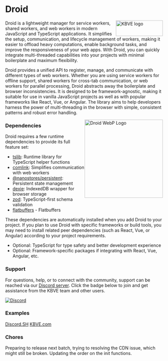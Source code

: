 # Droid

<a href="https://kbve.com" style="float: right;"><img width="150" height="50" title="KBVE logo" src="https://kbve.com/assets/images/brand/letter_logo.svg" /></a>

Droid is a lightweight manager for service workers, shared workers, and web workers in modern JavaScript and TypeScript applications.
It simplifies the setup, communication, and lifecycle management of workers, making it easier to offload heavy computations, enable background tasks, and improve the responsiveness of your web apps.
With Droid, you can quickly integrate multi-threaded capabilities into your projects with minimal boilerplate and maximum flexibility.

Droid provides a unified API to register, manage, and communicate with different types of web workers. Whether you are using service workers for offline support, shared workers for cross-tab communication, or web workers for parallel processing, Droid abstracts away the boilerplate and browser inconsistencies. It is designed to be framework-agnostic, making it suitable for use in vanilla JavaScript projects as well as with popular frameworks like React, Vue, or Angular. The library aims to help developers harness the power of multi-threading in the browser with simple, consistent patterns and robust error handling.

<a href="https://kbve.com/application/javascript/#droid" style="float: right;"><img width="250" height="250" title="Droid WebP Logo" src="https://kbve.com/assets/images/brand/npm/droid.webp" /></a>


### Dependencies

Droid requires a few runtime dependencies to provide its full feature set:

- [tslib](https://www.npmjs.com/package/tslib): Runtime library for TypeScript helper functions
- [comlink](https://www.npmjs.com/package/comlink): Simplifies communication with web workers
- [@nanostores/persistent](https://www.npmjs.com/package/@nanostores/persistent): Persistent state management
- [dexie](https://www.npmjs.com/package/dexie): IndexedDB wrapper for browser storage
- [zod](https://www.npmjs.com/package/zod): TypeScript-first schema validation
- [flatbuffers](https://www.npmjs.com/flatbuffers) - Flatbuffers

These dependencies are automatically installed when you add Droid to your project. If you plan to use Droid with specific frameworks or build tools, you may need to install related peer dependencies (such as React, Vue, or Angular) according to your project requirements.

- Optional: TypeScript for type safety and better development experience
- Optional: Framework-specific packages if integrating with React, Vue, Angular, etc.

### Support

For questions, help, or to connect with the community, support can be reached via our [Discord server](https://kbve.com/discord/). Click the badge below to join and get assistance from the KBVE team and other users.

[![Discord](https://img.shields.io/discord/342732838598082562?logo=discord)](https://kbve.com/discord/)


### Examples

[Discord.SH](https://discord.sh/)
[KBVE.com](https://kbve.com/)

### Chores

Preparing to release next batch, trying to resolving the CDN issue, which might still be broken.
Updating the order on the init functions.